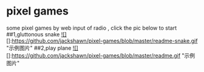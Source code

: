 # pixel games
some pixel games by web input of radio , click the pic below to start
##1,gluttonous snake
[![]](https://jackshawn.github.io/pixel-games/snake.html)  
[]:https://github.com/jackshawn/pixel-games/blob/master/readme-snake.gif "示例图片"
##2,play plane
[![]](https://jackshawn.github.io/pixel-games/)  
[]:https://github.com/jackshawn/pixel-games/blob/master/readme.gif "示例图片"

